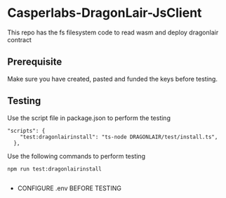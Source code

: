 # Casperlabs-DragonLair-JsClient

This repo has the fs filesystem code to read wasm and deploy dragonlair contract


## Prerequisite

Make sure you have created, pasted and funded the keys before testing.

## Testing

Use the script file in package.json to perform the testing
```
"scripts": {
    "test:dragonlairinstall": "ts-node DRAGONLAIR/test/install.ts",
  },
```

Use the following commands to perform testing
```
npm run test:dragonlairinstall


```

* CONFIGURE .env BEFORE TESTING

